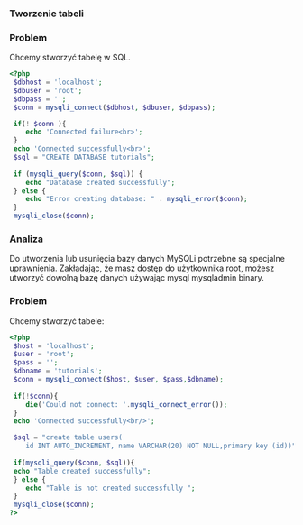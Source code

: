 ### Tworzenie tabeli 

### Problem

Chcemy stworzyć tabelę w SQL. 

```php
<?php
 $dbhost = 'localhost';
 $dbuser = 'root';
 $dbpass = '';
 $conn = mysqli_connect($dbhost, $dbuser, $dbpass);

 if(! $conn ){
    echo 'Connected failure<br>';
 }
 echo 'Connected successfully<br>';
 $sql = "CREATE DATABASE tutorials";
 
 if (mysqli_query($conn, $sql)) {
    echo "Database created successfully";
 } else {
    echo "Error creating database: " . mysqli_error($conn);
 }
 mysqli_close($conn);

```
### Analiza
Do utworzenia lub usunięcia bazy danych MySQLi potrzebne są specjalne uprawnienia. Zakładając, że masz dostęp do użytkownika root, możesz utworzyć dowolną bazę danych używając mysql mysqladmin binary.


### Problem
Chcemy stworzyć tabele:
```php
<?php  
 $host = 'localhost';  
 $user = 'root';  
 $pass = '';  
 $dbname = 'tutorials';  
 $conn = mysqli_connect($host, $user, $pass,$dbname);  
 
 if(!$conn){  
    die('Could not connect: '.mysqli_connect_error());  
 }  
 echo 'Connected successfully<br/>';  

 $sql = "create table users(
    id INT AUTO_INCREMENT, name VARCHAR(20) NOT NULL,primary key (id))";  
 
 if(mysqli_query($conn, $sql)){  
 echo "Table created successfully";  
 } else {  
    echo "Table is not created successfully ";  
 }  
 mysqli_close($conn);  
?>  
```


